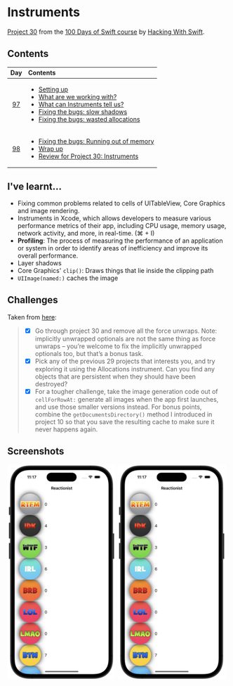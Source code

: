 # Instruments

[Project 30](https://www.hackingwithswift.com/read/30/overview) from the [100 Days of Swift course](https://www.hackingwithswift.com/100) by [Hacking With Swift](https://www.hackingwithswift.com/).

## Contents

|                      Day                      | Contents                                                                                                                                                                                                                                                                                                                                                                                                                                |
|:---------------------------------------------:|:----------------------------------------------------------------------------------------------------------------------------------------------------------------------------------------------------------------------------------------------------------------------------------------------------------------------------------------------------------------------------------------------------------------------------------------|
| [97](https://www.hackingwithswift.com/100/97) | <ul><li>[Setting up](https://www.hackingwithswift.com/read/30/1/setting-up)</li><li>[What are we working with?](https://www.hackingwithswift.com/read/30/2)</li><li>[What can Instruments tell us?](https://www.hackingwithswift.com/read/30/3)</li><li>[Fixing the bugs: slow shadows](https://www.hackingwithswift.com/read/30/4)</li><li>[Fixing the bugs: wasted allocations](https://www.hackingwithswift.com/read/30/5)</li></ul> |
| [98](https://www.hackingwithswift.com/100/98) | <ul><li>[Fixing the bugs: Running out of memory](https://www.hackingwithswift.com/read/30/6)</li><li>[Wrap up](https://www.hackingwithswift.com/read/30/7/wrap-up)</li><li>[Review for Project 30: Instruments](https://www.hackingwithswift.com/review/hws/project-30-instruments)</li></ul>                                                                                                                                           |

## I've learnt...

- Fixing common problems related to cells of UITableView, Core Graphics and image rendering.
- Instruments in Xcode, which allows developers to measure various performance metrics of their app, including CPU usage, memory usage, network activity, and more, in real-time. (<key>⌘</key> + <key>I</key>)
- **Profiling**: The process of measuring the performance of an application or system in order to identify areas of inefficiency and improve its overall performance.
- Layer shadows
- Core Graphics' `clip()`: Draws things that lie inside the clipping path
- `UIImage(named:)` caches the image

## Challenges

Taken from [here](https://www.hackingwithswift.com/read/30/7/wrap-up):

>- [x] Go through project 30 and remove all the force unwraps. Note: implicitly unwrapped optionals are not the same thing as force unwraps – you’re welcome to fix the implicitly unwrapped optionals too, but that’s a bonus task.
>- [x] Pick any of the previous 29 projects that interests you, and try exploring it using the Allocations instrument. Can you find any objects that are persistent when they should have been destroyed?
>- [x] For a tougher challenge, take the image generation code out of `cellForRowAt:` generate all images when the app first launches, and use those smaller versions instead. For bonus points, combine the `getDocumentsDirectory()` method I introduced in project 10 so that you save the resulting cache to make sure it never happens again.

## Screenshots

<img src="./Screenshots/1.png" alt="Main screen" width="49%">
<img src="./Screenshots/1.png" alt="Detail screen" width="49%">
